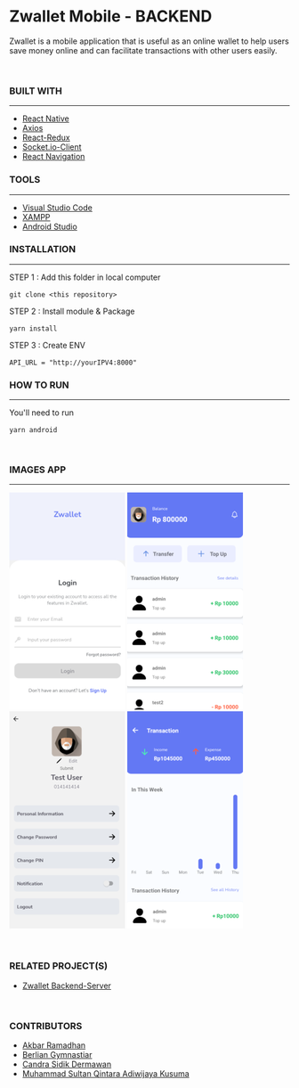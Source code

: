 # **Zwallet Mobile - BACKEND**

Zwallet is a mobile application that is useful as an online wallet to help users save money online and can facilitate transactions with other users easily.

<br>

### **BUILT WITH**

---

- [React Native](https://reactnative.dev/docs/getting-started)
- [Axios](https://www.npmjs.com/package/axios)
- [React-Redux](https://react-redux.js.org/)
- [Socket.io-Client](https://socket.io/docs/v4/client-api/)
- [React Navigation](https://reactnavigation.org/)

### **TOOLS**

---

- [Visual Studio Code](https://code.visualstudio.com/)
- [XAMPP](https://www.apachefriends.org/index.html)
- [Android Studio](https://developer.android.com/studio)

### **INSTALLATION**

---

STEP 1 : Add this folder in local computer

```
git clone <this repository>
```

STEP 2 : Install module & Package

```
yarn install
```

STEP 3 : Create ENV

```
API_URL = "http://yourIPV4:8000"
```

### **HOW TO RUN**

---

You'll need to run

```
yarn android
```

<br>

### **IMAGES APP**

---
![LOGIN](/src/assets/img/1.png "Login")
![HOME](/src/assets/img/2.png "Home")
![PROFILE](/src/assets/img/3.png "Profile")
![TRANSACTION](/src/assets/img/4.png "Transaction")

  <br>

### **RELATED PROJECT(S)**

- [Zwallet Backend-Server](https://github.com/sulthanqintara/Zwallet-b-23-client)

<br>

### **CONTRIBUTORS**

- [Akbar Ramadhan](https://github.com/akbrrmdhn)
- [Berlian Gymnastiar](https://github.com/Berliangymnastiar)
- [Candra Sidik Dermawan](https://github.com/candrasdkd)
- [Muhammad Sultan Qintara Adiwijaya Kusuma](https://github.com/sulthanqintara)

